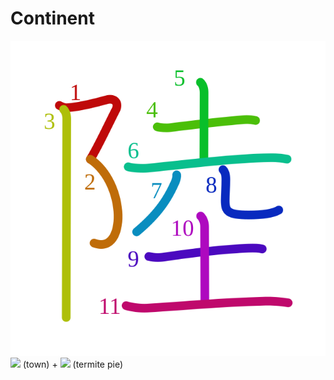 # Continent
![陸](../kanji-colorize/9678.svg)
![](http://www.kanjidamage.com/assets/radsmall/town-5b6cedad9082f836d90ce4150a4c12639ea53c5e5b033e84df6ee78a96d1dddb.jpg) (town) + ![](http://www.kanjidamage.com/assets/radsmall/pie-shop-962440551774c24f3820ac9cbc8a67aa7c0170605c5c2f94d542e90d1663f717.jpg) (termite pie)